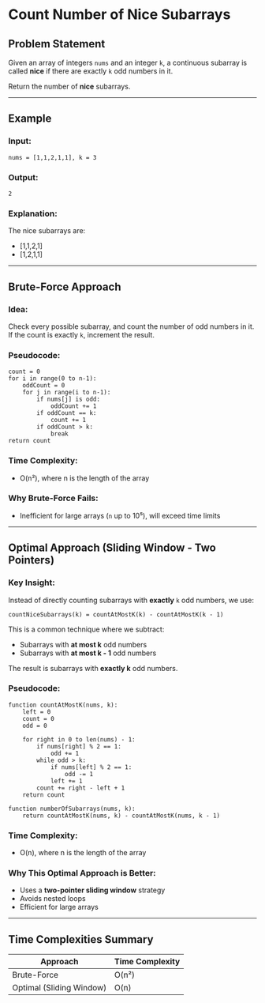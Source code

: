 
# Count Number of Nice Subarrays

## Problem Statement

Given an array of integers `nums` and an integer `k`, a continuous subarray is called **nice** if there are exactly `k` odd numbers in it.

Return the number of **nice** subarrays.

---

## Example

### Input:
```
nums = [1,1,2,1,1], k = 3
```

### Output:
```
2
```

### Explanation:
The nice subarrays are:
- [1,1,2,1]
- [1,2,1,1]

---

## Brute-Force Approach

### Idea:
Check every possible subarray, and count the number of odd numbers in it. If the count is exactly `k`, increment the result.

### Pseudocode:
```
count = 0
for i in range(0 to n-1):
    oddCount = 0
    for j in range(i to n-1):
        if nums[j] is odd:
            oddCount += 1
        if oddCount == k:
            count += 1
        if oddCount > k:
            break
return count
```

### Time Complexity:
- O(n²), where n is the length of the array

### Why Brute-Force Fails:
- Inefficient for large arrays (`n` up to 10⁵), will exceed time limits

---

## Optimal Approach (Sliding Window - Two Pointers)

### Key Insight:
Instead of directly counting subarrays with **exactly** `k` odd numbers, we use:
```
countNiceSubarrays(k) = countAtMostK(k) - countAtMostK(k - 1)
```
This is a common technique where we subtract:
- Subarrays with **at most k** odd numbers
- Subarrays with **at most k - 1** odd numbers

The result is subarrays with **exactly k** odd numbers.

### Pseudocode:
```
function countAtMostK(nums, k):
    left = 0
    count = 0
    odd = 0

    for right in 0 to len(nums) - 1:
        if nums[right] % 2 == 1:
            odd += 1
        while odd > k:
            if nums[left] % 2 == 1:
                odd -= 1
            left += 1
        count += right - left + 1
    return count

function numberOfSubarrays(nums, k):
    return countAtMostK(nums, k) - countAtMostK(nums, k - 1)
```

### Time Complexity:
- O(n), where n is the length of the array

### Why This Optimal Approach is Better:
- Uses a **two-pointer sliding window** strategy
- Avoids nested loops
- Efficient for large arrays

---

## Time Complexities Summary

| Approach                | Time Complexity |
|-------------------------|-----------------|
| Brute-Force             | O(n²)           |
| Optimal (Sliding Window)| O(n)            |
